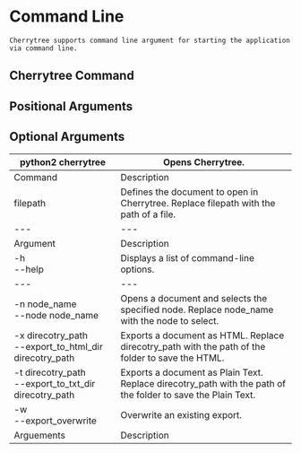 
# Command Line


	Cherrytree supports command line argument for starting the application via command line.

 ## Cherrytree Command

		

 ## Positional Arguments

		

 ## Optional Arguments

		
| python2 cherrytree<br> | Opens Cherrytree.<br> |
| --- | --- |
| Command | Description |
| filepath<br> | Defines the document to open in Cherrytree. Replace filepath with the path of a file.<br> |
| --- | --- |
| Argument | Description |
| -h<br> --help<br> | Displays a list of command-line options.<br> |
| --- | --- |
| -n node_name<br> --node node_name<br> | Opens a document and selects the specified node. Replace node_name with the node to select.<br> |
| -x direcotry_path<br> --export_to_html_dir direcotry_path<br> | Exports a document as HTML. Replace direcotry_path with the path of the folder to save the HTML.<br> |
| -t direcotry_path<br> --export_to_txt_dir direcotry_path<br> | Exports a document as Plain Text. Replace direcotry_path with the path of the folder to save the Plain Text.<br> |
| -w<br> --export_overwrite<br> | Overwrite an existing export.<br> |
| Arguements | Description |
